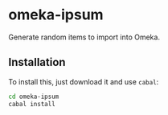 
# omeka-ipsum

Generate random items to import into Omeka.

## Installation

To install this, just download it and use `cabal`:

```bash
cd omeka-ipsum
cabal install
```


